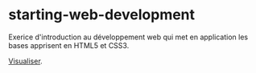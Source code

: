 # starting-web-development

Exerice d'introduction au développement web qui met en application les bases apprisent en HTML5 et CSS3.

[Visualiser](https://maxco41.github.io/starting-web-developpment/).
